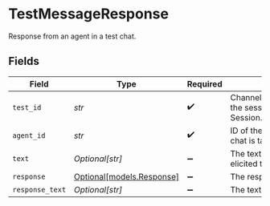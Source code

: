 # TestMessageResponse

Response from an agent in a test chat.


## Fields

| Field                                                                    | Type                                                                     | Required                                                                 | Description                                                              |
| ------------------------------------------------------------------------ | ------------------------------------------------------------------------ | ------------------------------------------------------------------------ | ------------------------------------------------------------------------ |
| `test_id`                                                                | *str*                                                                    | :heavy_check_mark:                                                       | Channel-manager-side ID of the session (see Session.channel_manager_sid) |
| `agent_id`                                                               | *str*                                                                    | :heavy_check_mark:                                                       | ID of the agent with which the chat is taking place                      |
| `text`                                                                   | *Optional[str]*                                                          | :heavy_minus_sign:                                                       | The text of the message that elicited the response                       |
| `response`                                                               | [Optional[models.Response]](../models/response.md)                       | :heavy_minus_sign:                                                       | The response from the agent                                              |
| `response_text`                                                          | *Optional[str]*                                                          | :heavy_minus_sign:                                                       | The text of the response                                                 |
